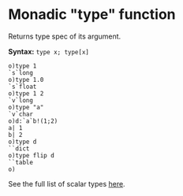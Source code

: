 # Monadic "type" function

Returns type spec of its argument.

**Syntax:** ```type x; type[x]```

```o
o)type 1
`s`long
o)type 1.0
`s`float
o)type 1 2
`v`long
o)type "a"
`v`char
o)d:`a`b!(1;2)
a| 1
b| 2
o)type d
``dict
o)type flip d
``table
o)
```

See the full list of scalar types [here](/reference/types/scalars/scalars.md).

